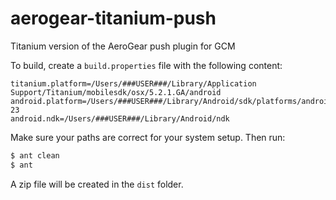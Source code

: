 # aerogear-titanium-push

Titanium version of the AeroGear push plugin for GCM

To build, create a `build.properties` file with the following content:

```
titanium.platform=/Users/###USER###/Library/Application Support/Titanium/mobilesdk/osx/5.2.1.GA/android
android.platform=/Users/###USER###/Library/Android/sdk/platforms/android-23
android.ndk=/Users/###USER###/Library/Android/ndk
```

Make sure your paths are correct for your system setup. Then run:

```bash
$ ant clean
$ ant
```

A zip file will be created in the `dist` folder. 
